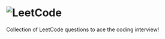 # ![LeetCode](https://img.shields.io/badge/LeetCode-000000?style=for-the-badge&logo=LeetCode&logoColor=#d16c06)
Collection of LeetCode questions to ace the coding interview!
